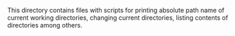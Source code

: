 This directory contains files with scripts for printing absolute path name of current
 working directories, changing current directories, listing contents of directories 
among others.

